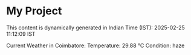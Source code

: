 # My Project

This content is dynamically generated in Indian Time (IST): 2025-02-25 11:12:09 IST


Current Weather in Coimbatore:
Temperature: 29.88 °C
Condition: haze
